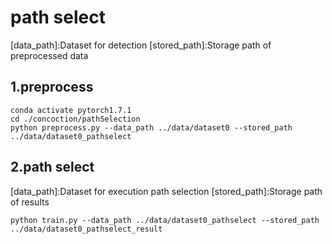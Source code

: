 # path select
[data_path]:Dataset for detection
[stored_path]:Storage path of preprocessed data
## 1.preprocess
```
conda activate pytorch1.7.1
cd ./concoction/pathSelection
python preprocess.py --data_path ../data/dataset0 --stored_path ../data/dataset0_pathselect

```
## 2.path select

[data_path]:Dataset for execution path selection
[stored_path]:Storage path of results
```
python train.py --data_path ../data/dataset0_pathselect --stored_path ../data/dataset0_pathselect_result
```